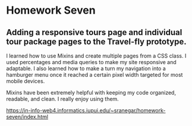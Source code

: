 # Homework Seven

## Adding a responsive tours page and individual tour package pages to the Travel-fly prototype.

I learned how to use Mixins and create multiple pages from a CSS class. I used percentages and media queries to make my site responsive and adaptable. I also learned how to make a turn my navigation into a hamburger menu once it reached a certain pixel width targeted for most mobile devices. 

Mixins have been extremely helpful with keeping my code organized, readable, and clean. I really enjoy using them. 

https://in-info-web4.informatics.iupui.edu/~sranegar/homework-seven/index.html